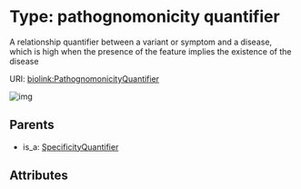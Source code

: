 
# Type: pathognomonicity quantifier


A relationship quantifier between a variant or symptom and a disease, which is high when the presence of the feature implies the existence of the disease

URI: [biolink:PathognomonicityQuantifier](https://w3id.org/biolink/vocab/PathognomonicityQuantifier)


![img](http://yuml.me/diagram/nofunky;dir:TB/class/[SpecificityQuantifier],[SpecificityQuantifier]^-[PathognomonicityQuantifier])

## Parents

 *  is_a: [SpecificityQuantifier](SpecificityQuantifier.md)

## Attributes

